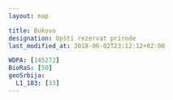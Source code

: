 ```yaml
---
layout: map

title: Bukovo
designation: Opšti rezervat prirode
last_modified_at: 2018-06-02T23:12:12+02:00

WDPA: [145272]
BioRaS: [50]
geoSrbija:
  L1_183: [33]
---
```

